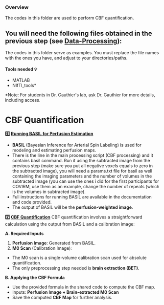 ### Overview  

The codes in this folder are used to perform CBF quantification. 

You will need the following files obtained in the previous step (see [Data-Processing](https://github.com/hgresseau/ASL-Processing/tree/8194ae3b1ac7266898ea987851f34b8212ccb33b/Processing)):
- 

The codes in this folder serve as examples. You must replace the file names with the ones you have, and adjust to your directories/paths.

#### Tools needed 💡
- MATLAB
- NIfTI_tools*

*Note: For students in Dr. Gauthier's lab, ask Dr. Gauthier for more details, including access.

# CBF Quantification

**6️⃣ [Running BASIL for Perfusion Estimation](https://github.com/hgresseau/ASL-Processing/blob/69b096b433d934f680490dc41f1ef2ad9eb7b690/CBF-Processing/8_CBF_processing.m)**

- **BASIL** (Bayesian Inference for Arterial Spin Labeling) is used for modeling and estimating perfusion maps.
- There is the line in the main processing script (CBF processing) and it contains basil command. Run it using the subtracted image from the previous step (make sure you put all negative voxels equals to zero in the subtracted image), you will need a params.txt file for basil as well containing the imaging parameters and the number of volumes in the subtracted image (you can use the ones i did for the first participants for COVIRM, use them as an example, change the number of repeats (which is the volumes in subtracted image).
- Full instructions for running BASIL are available in the documentation and code provided.
- The output of BASIL will be the **perfusion-weighted image**.

**7️⃣ [CBF Quantification](https://github.com/hgresseau/ASL-Processing/blob/cc1ef5cb6f853961e8a8e64d25262cf80781d49a/CBF-Processing/8_CBF_processing.m)**
CBF quantification involves a straightforward calculation using the output from BASIL and a calibration image:

**A. Required Inputs**
1. **Perfusion Image**: Generated from BASIL.
2. **M0 Scan** (Calibration Image):
  - The M0 scan is a single-volume calibration scan used for absolute quantification.
  - The only preprocessing step needed is **brain extraction (BET)**.

**B. Applying the CBF Formula**
- Use the provided formula in the shared code to compute the CBF map.
- Inputs: **Perfusion Image + Brain-extracted M0 Scan**
- Save the computed **CBF Map** for further analysis.
